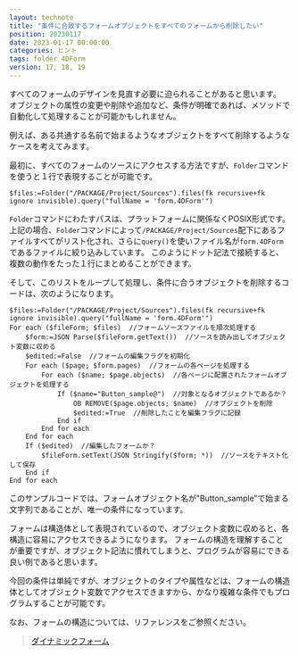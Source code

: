 ```yaml
---
layout: technote
title: "条件に合致するフォームオブジェクトをすべてのフォームから削除したい"
position: 20230117
date: 2023-01-17 00:00:00
categories: ヒント
tags: folder 4DForm
version: 17, 18, 19
---
```


すべてのフォームのデザインを見直す必要に迫られることがあると思います。
オブジェクトの属性の変更や削除や追加など、条件が明確であれば、メソッドで自動化して処理することが可能かもしれません。

<!--more-->

例えば、ある共通する名前で始まるようなオブジェクトをすべて削除するようなケースを考えてみます。

最初に、すべてのフォームのソースにアクセスする方法ですが、`Folder`コマンドを使うと１行で表現することが可能です。

```4d
$files:=Folder("/PACKAGE/Project/Sources").files(fk recursive+fk ignore invisible).query("fullName = 'form.4DForm'")
```
`Folder`コマンドにわたすパスは、プラットフォームに関係なくPOSIX形式です。
上記の場合、`Folder`コマンドによって`/PACKAGE/Project/Sources`配下にあるファイルすべてがリスト化され、さらに`query()`を使いファイル名が`form.4DForm`であるファイルに絞り込みしています。
このようにドット記法で接続すると、複数の動作をたった１行にまとめることができます。

そして、このリストをループして処理し、条件に合うオブジェクトを削除するコードは、次のようになります。

```4d
$files:=Folder("/PACKAGE/Project/Sources").files(fk recursive+fk ignore invisible).query("fullName = 'form.4DForm'")
For each ($fileForm; $files)  //フォームソースファイルを順次処理する
	$form:=JSON Parse($fileForm.getText())  //ソースを読み出してオブジェクト変数に収める
	$edited:=False  //フォームの編集フラグを初期化
	For each ($page; $form.pages)  //フォームの各ページを処理する
		For each ($name; $page.objects)  //各ページに配置されたフォームオブジェクトを処理する
			If ($name="Button_sample@")  //対象となるオブジェクトであるか？
				OB REMOVE($page.objects; $name)  //オブジェクトを削除
				$edited:=True  //削除したことを編集フラグに記録
			End if 
		End for each 
	End for each 
	If ($edited)  //編集したフォームか？
		$fileForm.setText(JSON Stringify($form; *))  //ソースをテキスト化して保存
	End if 
End for each 
```

このサンプルコードでは、フォームオブジェクト名が"Button_sample"で始まる文字列であることが、唯一の条件になっています。

フォームは構造体として表現されているので、オブジェクト変数に収めると、各構造に容易にアクセスできるようになります。
フォームの構造を理解することが重要ですが、オブジェクト記法に慣れてしまうと、プログラムが容易にできる良い例であると思います。

今回の条件は単純ですが、オブジェクトのタイプや属性などは、フォームの構造体としてオブジェクト変数でアクセスできますから、かなり複雑な条件でもプログラムすることが可能です。

なお、フォームの構造については、リファレンスをご参照ください。

> [ダイナミックフォーム](https://doc.4d.com/4Dv19/4D/19/Dynamic-Forms.300-5416668.ja.html)

